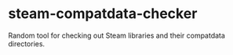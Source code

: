 # steam-compatdata-checker
Random tool for checking out Steam libraries and their compatdata directories.
